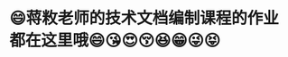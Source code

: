# :smile:蒋敉老师的技术文档编制课程的作业都在这里哦:smile::kissing_heart::heart_eyes::kissing_closed_eyes::satisfied::grin:😜😝